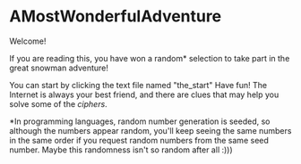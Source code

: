 # AMostWonderfulAdventure
Welcome!

If you are reading this, you have won a random* selection to take part in the great snowman adventure! 

You can start by clicking the text file named "the_start" Have fun!
The Internet is always your best friend, and there are clues that may help you solve some of the *ciphers*. 



*In programming languages, random number generation is seeded, so although the numbers appear random, you'll keep seeing the same numbers in the same order if you request random numbers from the same seed number. Maybe this randomness isn't so random after all :)))

